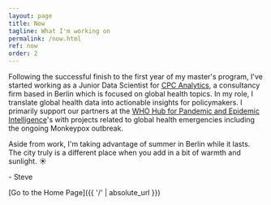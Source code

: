 ```yaml
---
layout: page
title: Now
tagline: What I'm working on
permalink: /now.html
ref: now
order: 2
---
```


Following the successful finish to the first year of my master's program, I've started working as a Junior Data Scientist for [CPC Analytics](cpc-analytics.com), a consultancy firm based in Berlin which is focused on global health topics. In my role, I translate global health data into actionable insights for policymakers. I primarily support our partners at the [WHO Hub for Pandemic and Epidemic Intelligence](https://pandemichub.who.int/)'s with projects related to global health emergencies including the ongoing Monkeypox outbreak.

Aside from work, I'm taking advantage of summer in Berlin while it lasts. The city truly is a different place when you add in a bit of warmth and sunlight. :sunny:

\- Steve

[Go to the Home Page]({{ '/' | absolute_url }})
